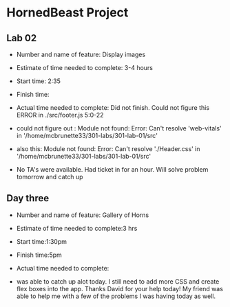 # HornedBeast Project

## Lab 02

- Number and name of feature: Display images

- Estimate of time needed to complete: 3-4 hours

- Start time: 2:35

- Finish time:

- Actual time needed to complete: Did not finish. Could not figure this ERROR in ./src/footer.js 5:0-22

- could not figure out : Module not found: Error: Can't resolve 'web-vitals' in '/home/mcbrunette33/301-labs/301-lab-01/src'

- also this: Module not found: Error: Can't resolve './Header.css' in '/home/mcbrunette33/301-labs/301-lab-01/src'

- No TA's were available. Had ticket in for an hour. Will solve problem tomorrow and catch up

## Day three

- Number and name of feature: Gallery of Horns

- Estimate of time needed to complete:3 hrs

- Start time:1:30pm

- Finish time:5pm

- Actual time needed to complete:

- was able to catch up alot today. I still need to add more CSS and create flex boxes into the app. Thanks David for your help today! My friend was able to help me with a few of the problems I was having today as well.